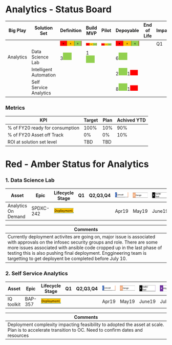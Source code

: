 # Analytics - Status Board


| Big Play | Solution Set | Definition | Build MVP | Pilot | Depoyable | End of Life | Impact | 
| ---------| ------------- | ------ | ------ | ----- | ------- | ------- | ------- | 
|||![image](rag.png)|![image](rag.png)|![image](rag.png)|![image](rag.png)|| Q1| Potential (Q2,Q3,Q4)|
|Analytics|Data Science Lab|3![Green](G.png)|1![Green](G.png)||6![Green](G.png)||||
||Intelligent Automation||||2![Green](G.png)1![Red](R.png)||||
||Self Service Analytics||||8![Green](G.png)1![Red](R.png)||||

### Metrics

| KPI | Target | Plan | Achived YTD |
|-----|-----|-----|-----|
| % of FY20 ready for consumption | 100% | 10% | 90% |
|% of FY20 Asset off Track| 0% | 0% | 10% |
|ROI at solution set level | TBD | TBD | |

# Red - Amber Status for Analytics

<!-- ![image](LC.png) -->
### 1. Data Science Lab

| Asset | Epic | Lifecycle Stage | Q1 | Q2,Q3,Q4 | ![Concept](Concept.png) | ![Design](Design.png) | ![Build](Build.png) | ![Pilot](Pilot.png) | ![Deploy](Deploy.png) |
|-----|-----|-----|-----|-----|-----|-----|-----|-----|-----|
| Analytics On Demand | SPDXC-242 | ![Deployment](AmberDeployment.png) |||Apr19|May19|June19|July19|July19|

|Comments|
|-----|
|Currently deployment activites are going on, major issue is associated with approvals on the infosec security groups and role. There are some more issues associated with ansible code cropped up in the last phase of testing this is also pushing final deployment. Enggineering team is targetting to get deployent be completed before July 10.|


### 2. Self Service Analytics

| Asset | Epic | Lifecycle Stage | Q1 | Q2,Q3,Q4 | ![Concept](Concept.png) | ![Design](Design.png) | ![Build](Build.png) | ![Pilot](Pilot.png) | ![Deploy](Deploy.png) |
|-----|-----|-----|-----|-----|-----|-----|-----|-----|-----|
|IQ toolkit | BAP-357 | ![Deployment](AmberDeployment.png) |||Apr19|May19|June19|July19|July19|

|Comments|
|-----|
|Deployment complexity impacting feasibility to adopted the asset at scale. Plan is to accelerate transition to OC. Need to confirm dates and resources|


